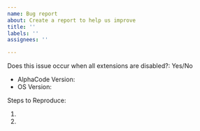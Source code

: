 ```yaml
---
name: Bug report
about: Create a report to help us improve
title: ''
labels: ''
assignees: ''

---
```


<!-- ⚠️⚠️ Do Not Delete This! bug_report_template ⚠️⚠️ -->
<!-- Please read our Rules of Conduct: https://opensource.microsoft.com/codeofconduct/ -->
<!-- 🔎 Search existing issues to avoid creating duplicates. -->
<!-- 🔧 Launch with `code --disable-extensions` to check. -->
Does this issue occur when all extensions are disabled?: Yes/No

<!-- 🪓 If you answered No above, use 'Help: Start Extension Bisect' from Command Palette to try to identify the cause. -->
<!-- 📣 Issues caused by an extension need to be reported directly to the extension publisher. -->
- AlphaCode Version:
- OS Version: 

Steps to Reproduce:

1. 
2.
